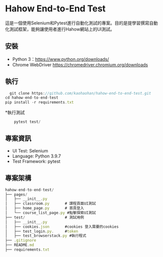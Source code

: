 # Hahow End-to-End Test
這是一個使用Selenium和Pytest進行自動化測試的專案。目的是提學習撰寫自動化測試框架，能夠讓使用者進行Hahow網站上的UI測試。

## 安裝
* Python 3：https://www.python.org/downloads/
* Chrome WebDriver https://chromedriver.chromium.org/downloads
## 執行
```js
  git clone https://github.com/kaohaohan/hahow-end-to-end-test.git
cd hahow-end-to-end-test
pip install -r requirements.txt

```

*執行測試

```js
    pytest test/
```

## 專案資訊
* UI Test: Selenium
* Language: Python 3.9.7
* Test Framework: pytest
## 專案架構
```js
hahow-end-to-end-test/
├── pages/                  
│   ├── __init__.py
│   ├── classroom.py       # 課程頁面UI測試
│   ├── home_page.py       # 首頁登入
│   └── course_list_page.py #點擊探索UI測試
├── test/                  # 測試用例
│   ├── __init__.py
│   ├── cookies.json       #cookies 登入需要的cookies
│   ├── test_login.py.     #token 
│   ├── test_browserstack.py #執行程式
├── .gitignore
├── README.md
├── requirements.txt 

```

